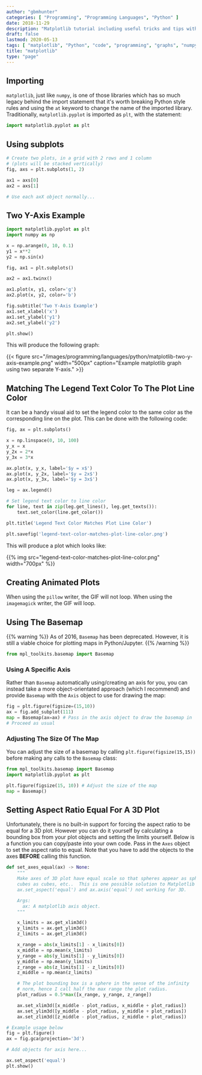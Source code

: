 ```yaml
---
author: "gbmhunter"
categories: [ "Programming", "Programming Languages", "Python" ]
date: 2018-11-29
description: "Matplotlib tutorial including useful tricks and tips with code examples."
draft: false
lastmod: 2020-05-13
tags: [ "matplotlib", "Python", "code", "programming", "graphs", "numpy", "pyplot", "pie charts", "charts", "Basemap", "plotting", "aspect ratio" ]
title: "matplotlib"
type: "page"
---
```


## Importing

`matplotlib`, just like `numpy`, is one of those libraries which has so much legacy behind the import statement that it's worth breaking Python style rules and using the `at` keyword to change the name of the imported library. Traditionally, `matplotlib.pyplot` is imported as `plt`, with the statement:

```py
import matplotlib.pyplot as plt
```

## Using subplots

```py
# Create two plots, in a grid with 2 rows and 1 column
# (plots will be stacked vertically)
fig, axs = plt.subplots(1, 2)

ax1 = axs[0]
ax2 = axs[1]

# Use each axX object normally...
```

## Two Y-Axis Example

```py
import matplotlib.pyplot as plt
import numpy as np

x = np.arange(0, 10, 0.1)
y1 = x**2
y2 = np.sin(x)

fig, ax1 = plt.subplots()

ax2 = ax1.twinx()

ax1.plot(x, y1, color='g')
ax2.plot(x, y2, color='b')

fig.subtitle('Two Y-Axis Example')
ax1.set_xlabel('x')
ax1.set_ylabel('y1')
ax2.set_ylabel('y2')

plt.show()
```

This will produce the following graph:

{{< figure src="/images/programming/languages/python/matplotlib-two-y-axis-example.png" width="500px" caption="Example matplotlib graph using two separate Y-axis." >}}

## Matching The Legend Text Color To The Plot Line Color

It can be a handy visual aid to set the legend color to the same color as the corresponding line on the plot. This can be done with the following code:

```py
fig, ax = plt.subplots()

x = np.linspace(0, 10, 100)
y_x = x
y_2x = 2*x
y_3x = 3*x

ax.plot(x, y_x, label='$y = x$')
ax.plot(x, y_2x, label='$y = 2x$')
ax.plot(x, y_3x, label='$y = 3x$')

leg = ax.legend()

# Set legend text color to line color
for line, text in zip(leg.get_lines(), leg.get_texts()):
    text.set_color(line.get_color())

plt.title('Legend Text Color Matches Plot Line Color')

plt.savefig('legend-text-color-matches-plot-line-color.png')
```

This will produce a plot which looks like:

{{% img src="legend-text-color-matches-plot-line-color.png" width="700px" %}}

## Creating Animated Plots

When using the `pillow` writer, the GIF will not loop. When using the `imagemagick` writer, the GIF will loop.

## Using The Basemap

{{% warning %}}
As of 2016, `Basemap` has been deprecated. However, it is still a viable choice for plotting maps in Python/Jupyter.
{{% /warning %}}

```py
from mpl_toolkits.basemap import Basemap
```

### Using A Specific Axis

Rather than `Basemap` automatically using/creating an axis for you, you can instead take a more object-orientated approach (which I recommend) and provide `Basemap` with the `Axis` object to use for drawing the map:

```py
fig = plt.figure(figsize=(15,10))
ax = fig.add_subplot(111)
map = Basemap(ax=ax) # Pass in the axis object to draw the basemap in
# Proceed as usual
```

### Adjusting The Size Of The Map

You can adjust the size of a basemap by calling `plt.figure(figsize(15,15))` before making any calls to the `Basemap` class:

```py
from mpl_toolkits.basemap import Basemap
import matplotlib.pyplot as plt

plt.figure(figsize(15, 10)) # Adjust the size of the map
map = Basemap()
```

## Setting Aspect Ratio Equal For A 3D Plot

Unfortunately, there is no built-in support for forcing the aspect ratio to be equal for a 3D plot. However you can do it yourself by calculating a bounding box from your plot objects and setting the limits yourself. Below is a function you can copy/paste into your own code. Pass in the `Axes` object to set the aspect ratio to equal. Note that you have to add the objects to the axes **BEFORE** calling this function.

```py
def set_axes_equal(ax) -> None:
    """
    Make axes of 3D plot have equal scale so that spheres appear as spheres,
    cubes as cubes, etc..  This is one possible solution to Matplotlib's
    ax.set_aspect('equal') and ax.axis('equal') not working for 3D.

    Args:
      ax: A matplotlib axis object.
    """

    x_limits = ax.get_xlim3d()
    y_limits = ax.get_ylim3d()
    z_limits = ax.get_zlim3d()

    x_range = abs(x_limits[1] - x_limits[0])
    x_middle = np.mean(x_limits)
    y_range = abs(y_limits[1] - y_limits[0])
    y_middle = np.mean(y_limits)
    z_range = abs(z_limits[1] - z_limits[0])
    z_middle = np.mean(z_limits)

    # The plot bounding box is a sphere in the sense of the infinity
    # norm, hence I call half the max range the plot radius.
    plot_radius = 0.5*max([x_range, y_range, z_range])

    ax.set_xlim3d([x_middle - plot_radius, x_middle + plot_radius])
    ax.set_ylim3d([y_middle - plot_radius, y_middle + plot_radius])
    ax.set_zlim3d([z_middle - plot_radius, z_middle + plot_radius])

# Example usage below
fig = plt.figure()
ax = fig.gca(projection='3d')

# Add objects for axis here...

ax.set_aspect('equal')
plt.show()
```